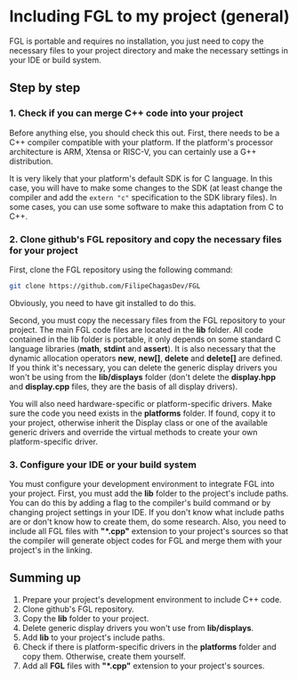 # Including FGL to my project (general)

FGL is portable and requires no installation, you just need to copy the necessary files to your project directory and make the necessary settings in your IDE or build system.

## Step by step

### 1. Check if you can merge C++ code into your project

Before anything else, you should check this out. First, there needs to be a C++ compiler compatible with your platform. If the platform's processor architecture is ARM, Xtensa or RISC-V, you can certainly use a G++ distribution.

It is very likely that your platform's default SDK is for C language. In this case, you will have to make some changes to the SDK (at least change the compiler and add the ``extern "c"`` specification to the SDK library files). In some cases, you can use some software to make this adaptation from C to C++.

### 2. Clone github's FGL repository and copy the necessary files for your project

First, clone the FGL repository using the following command:

```sh
git clone https://github.com/FilipeChagasDev/FGL
```

Obviously, you need to have git installed to do this.

Second, you must copy the necessary files from the FGL repository to your project. The main FGL code files are located in the **lib** folder. All code contained in the lib folder is portable, it only depends on some standard C language libraries (**math**, **stdint** and **assert**). It is also necessary that the dynamic allocation operators **new**, **new[]**, **delete** and **delete[]** are defined. If you think it's necessary, you can delete the generic display drivers you won't be using from the **lib/displays** folder (don't delete the **display.hpp** and **display.cpp** files, they are the basis of all display drivers).

You will also need hardware-specific or platform-specific drivers. Make sure the code you need exists in the **platforms** folder. If found, copy it to your project, otherwise inherit the Display class or one of the available generic drivers and override the virtual methods to create your own platform-specific driver.

### 3. Configure your IDE or your build system

You must configure your development environment to integrate FGL into your project. First, you must add the **lib** folder to the project's include paths. You can do this by adding a flag to the compiler's build command or by changing project settings in your IDE. If you don't know what include paths are or don't know how to create them, do some research. Also, you need to include all FGL files with **"*.cpp"** extension to your project's sources so that the compiler will generate object codes for FGL and merge them with your project's in the linking.

## Summing up

1. Prepare your project's development environment to include C++ code.
2. Clone github's FGL repository.
3. Copy the **lib** folder to your project.
4. Delete generic display drivers you won't use from **lib/displays**.
5. Add **lib** to your project's include paths.
6. Check if there is platform-specific drivers in the **platforms** folder and copy them. Otherwise, create them yourself.
7. Add all **FGL** files with **"*.cpp"** extension to your project's sources.